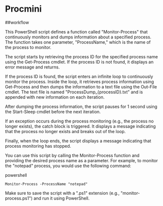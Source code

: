 # Procmini


##workflow

This PowerShell script defines a function called "Monitor-Process" that continuously monitors and dumps information about a specified process. The function takes one parameter, "ProcessName," which is the name of the process to monitor.

The script starts by retrieving the process ID for the specified process name using the Get-Process cmdlet. If the process ID is not found, it displays an error message and returns.

If the process ID is found, the script enters an infinite loop to continuously monitor the process. Inside the loop, it retrieves process information using Get-Process and then dumps the information to a text file using the Out-File cmdlet. The text file is named "ProcessDump_{processID}.txt" and is appended with new information on each iteration.

After dumping the process information, the script pauses for 1 second using the Start-Sleep cmdlet before the next iteration.

If an exception occurs during the process monitoring (e.g., the process no longer exists), the catch block is triggered. It displays a message indicating that the process no longer exists and breaks out of the loop.

Finally, when the loop ends, the script displays a message indicating that process monitoring has stopped.

You can use this script by calling the Monitor-Process function and providing the desired process name as a parameter. For example, to monitor the "notepad" process, you would use the following command:

powershell

```
Monitor-Process -ProcessName "notepad"
```


Make sure to save the script with a ".ps1" extension (e.g., "monitor-process.ps1") and run it using PowerShell.
